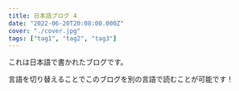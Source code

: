 ```yaml
---
title: 日本語ブログ 4
date: "2022-06-20T20:08:00.000Z"
cover: "./cover.jpg"
tags: ["tag1", "tag2", "tag3"]
---
```


これは日本語で書かれたブログです。

言語を切り替えることでこのブログを別の言語で読むことが可能です！
